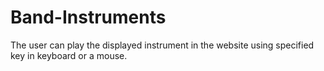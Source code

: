 # Band-Instruments
The user can play the displayed instrument in the website using specified key in keyboard or a mouse.
